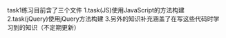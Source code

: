 
task1练习目前含了三个文件
1.task(JS)使用JavaScript的方法构建
2.task(jQuery)使用jQuery方法构建
3.另外的知识补充涵盖了在写这些代码时学习到的知识（不定期更新）
